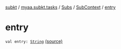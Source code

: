 [subkt](../../../index.md) / [myaa.subkt.tasks](../../index.md) / [Subs](../index.md) / [SubContext](index.md) / [entry](./entry.md)

# entry

`val entry: `[`String`](https://kotlinlang.org/api/latest/jvm/stdlib/kotlin/-string/index.html) [(source)](https://github.com/Myaamori/SubKt/blob/master/src/main/kotlin/myaa/subkt/tasks/plugin.kt#L396)